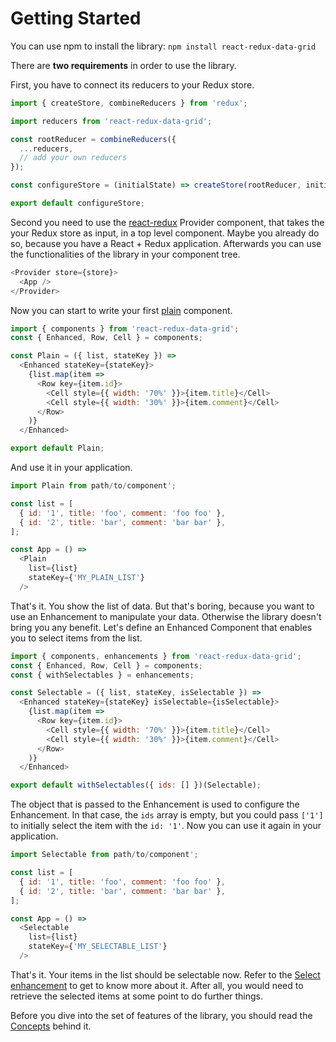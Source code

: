 # Getting Started

You can use npm to install the library: `npm install react-redux-data-grid`

There are **two requirements** in order to use the library.

First, you have to connect its reducers to your Redux store.

```javascript
import { createStore, combineReducers } from 'redux';

import reducers from 'react-redux-data-grid';

const rootReducer = combineReducers({
  ...reducers,
  // add your own reducers
});

const configureStore = (initialState) => createStore(rootReducer, initialState);

export default configureStore;
```

Second you need to use the [react-redux](https://github.com/reactjs/react-redux) Provider component, that takes the your Redux store as input, in a top level component. Maybe you already do so, because you have a React + Redux application. Afterwards you can use the functionalities of the library in your component tree.

```javascript
<Provider store={store}>
  <App />
</Provider>
```

Now you can start to write your first [plain](/docs/features/Plain.md) component.

```javascript
import { components } from 'react-redux-data-grid';
const { Enhanced, Row, Cell } = components;

const Plain = ({ list, stateKey }) =>
  <Enhanced stateKey={stateKey}>
    {list.map(item =>
      <Row key={item.id}>
        <Cell style={{ width: '70%' }}>{item.title}</Cell>
        <Cell style={{ width: '30%' }}>{item.comment}</Cell>
      </Row>
    )}
  </Enhanced>

export default Plain;
```

And use it in your application.

```javascript
import Plain from path/to/component';

const list = [
  { id: '1', title: 'foo', comment: 'foo foo' },
  { id: '2', title: 'bar', comment: 'bar bar' },
];

const App = () =>
  <Plain
    list={list}
    stateKey={'MY_PLAIN_LIST'}
  />
```

That's it. You show the list of data. But that's boring, because you want to use an Enhancement to manipulate your data. Otherwise the library doesn't bring you any benefit. Let's define an Enhanced Component that enables you to select items from the list.

```javascript
import { components, enhancements } from 'react-redux-data-grid';
const { Enhanced, Row, Cell } = components;
const { withSelectables } = enhancements;

const Selectable = ({ list, stateKey, isSelectable }) =>
  <Enhanced stateKey={stateKey} isSelectable={isSelectable}>
    {list.map(item =>
      <Row key={item.id}>
        <Cell style={{ width: '70%' }}>{item.title}</Cell>
        <Cell style={{ width: '30%' }}>{item.comment}</Cell>
      </Row>
    )}
  </Enhanced>

export default withSelectables({ ids: [] })(Selectable);
```

The object that is passed to the Enhancement is used to configure the Enhancement. In that case, the `ids` array is empty, but you could pass `['1']` to initially select the item with the `id: '1'`. Now you can use it again in your application.

```javascript
import Selectable from path/to/component';

const list = [
  { id: '1', title: 'foo', comment: 'foo foo' },
  { id: '2', title: 'bar', comment: 'bar bar' },
];

const App = () =>
  <Selectable
    list={list}
    stateKey={'MY_SELECTABLE_LIST'}
  />
```

That's it. Your items in the list should be selectable now. Refer to the [Select enhancement](/docs/features/Select.md) to get to know more about it. After all, you would need to retrieve the selected items at some point to do further things.

Before you dive into the set of features of the library, you should read the [Concepts](/docs/Concepts.md) behind it.
